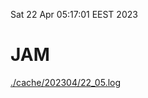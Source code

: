 Sat 22 Apr 05:17:01 EEST 2023
# JAM
<a href='./cache/202304/22_05.log'>./cache/202304/22_05.log</a>
